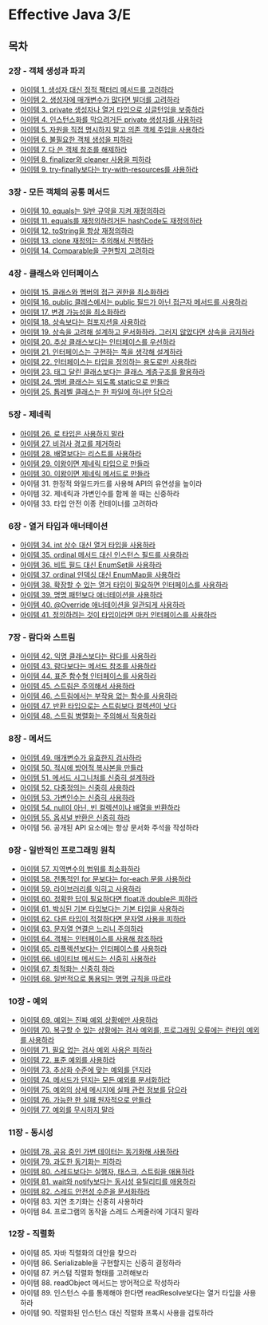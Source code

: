 # Effective Java 3/E

## 목차

### 2장 - 객체 생성과 파괴

- [아이템 1. 생성자 대신 정적 팩터리 메서드를 고려하라](./contents/chapter02/item01.md)
- [아이템 2. 생성자에 매개변수가 많다면 빌더를 고려하라](./contents/chapter02/item02.md)
- [아이템 3. private 생성자나 열거 타입으로 싱글턴임을 보증하라](./contents/chapter02/item03.md)
- [아이템 4. 인스턴스화를 막으려거든 private 생성자를 사용하라](./contents/chapter02/item04.md)
- [아이템 5. 자원을 직접 명시하지 말고 의존 객체 주입을 사용하라](./contents/chapter02/item05.md)
- [아이템 6. 불필요한 객체 생성을 피하라](./contents/chapter02/item06.md)
- [아이템 7. 다 쓴 객체 참조를 해제하라](./contents/chapter02/item07.md)
- [아이템 8. finalizer와 cleaner 사용을 피하라](./contents/chapter02/item08.md)
- [아이템 9. try-finally보다는 try-with-resources를 사용하라](./contents/chapter02/item09.md)

### 3장 - 모든 객체의 공통 메서드

- [아이템 10. equals는 일반 규약을 지켜 재정의하라](./contents/chapter03/item10.md)
- [아이템 11. equals를 재정의하려거든 hashCode도 재정의하라](./contents/chapter03/item11.md)
- [아이템 12. toString을 항상 재정의하라](./contents/chapter03/item12.md)
- [아이템 13. clone 재정의는 주의해서 진행하라](./contents/chapter03/item13.md)
- [아이템 14. Comparable을 구현할지 고려하라](./contents/chapter03/item14.md)

### 4장 - 클래스와 인터페이스

- [아이템 15. 클래스와 멤버의 접근 권한을 최소화하라](./contents/chapter04/item15.md)
- [아이템 16. public 클래스에서는 public 필드가 아닌 접근자 메서드를 사용하라](./contents/chapter04/item16.md)
- [아이템 17. 변경 가능성을 최소화하라](./contents/chapter04/item17.md)
- [아이템 18. 상속보다는 컴포지션을 사용하라](./contents/chapter04/item18.md)
- [아이템 19. 상속을 고려해 설계하고 문서화하라. 그러지 않았다면 상속을 금지하라](./contents/chapter04/item19.md)
- [아이템 20. 추상 클래스보다는 인터페이스를 우선하라](./contents/chapter04/item20.md)
- [아이템 21. 인터페이스는 구현하는 쪽을 생각해 설계하라](./contents/chapter04/item21.md)
- [아이템 22. 인터페이스는 타입을 정의하는 용도로만 사용하라](./contents/chapter04/item22.md)
- [아이템 23. 태그 달린 클래스보다는 클래스 계층구조를 활용하라](./contents/chapter04/item23.md)
- [아이템 24. 멤버 클래스는 되도록 static으로 만들라](./contents/chapter04/item24.md)
- [아이템 25. 톱레벨 클래스는 한 파일에 하나만 담으라](./contents/chapter04/item25.md)

### 5장 - 제네릭

- [아이템 26. 로 타입은 사용하지 말라](./contents/chapter05/item26.md)
- [아이템 27. 비검사 경고를 제거하라](./contents/chapter05/item27.md)
- [아이템 28. 배열보다는 리스트를 사용하라](./contents/chapter05/item28.md)
- [아이템 29. 이왕이면 제네릭 타입으로 만들라](./contents/chapter05/item29.md)
- [아이템 30. 이왕이면 제네릭 메서드로 만들라](./contents/chapter05/item30.md)
- 아이템 31. 한정적 와일드카드를 사용해 API의 유연성을 높이라
- 아이템 32. 제네릭과 가변인수를 함께 쓸 때는 신중하라
- 아이템 33. 타입 안전 이종 컨테이너를 고려하라

### 6장 - 열거 타입과 애너테이션

- [아이템 34. int 상수 대신 열거 타입을 사용하라](./contents/chapter06/item34.md)
- [아이템 35. ordinal 메서드 대신 인스턴스 필드를 사용하라](./contents/chapter06/item35.md)
- [아이템 36. 비트 필드 대신 EnumSet을 사용하라](./contents/chapter06/item36.md)
- [아이템 37. ordinal 인덱싱 대신 EnumMap을 사용하라](./contents/chapter06/item37.md)
- [아이템 38. 확장할 수 있는 열거 타입이 필요하면 인터페이스를 사용하라](./contents/chapter06/item38.md)
- [아이템 39. 명명 패턴보다 애너테이션을 사용하라](./contents/chapter06/item39.md)
- [아이템 40. @Override 애너테이션을 일관되게 사용하라](./contents/chapter06/item40.md)
- [아이템 41. 정의하려는 것이 타입이라면 마커 인터페이스를 사용하라](./contents/chapter06/item41.md)

### 7장 - 람다와 스트림

- [아이템 42. 익명 클래스보다는 람다를 사용하라](./contents/chapter07/item42.md)
- [아이템 43. 람다보다는 메서드 참조를 사용하라](./contents/chapter07/item43.md)
- [아이템 44. 표준 함수형 인터페이스를 사용하라](./contents/chapter07/item44.md)
- [아이템 45. 스트림은 주의해서 사용하라](./contents/chapter07/item45.md)
- [아이템 46. 스트림에서는 부작용 없는 함수를 사용하라](./contents/chapter07/item46.md)
- [아이템 47. 반환 타입으로는 스트림보다 컬렉션이 낫다](./contents/chapter07/item47.md)
- [아이템 48. 스트림 병렬화는 주의해서 적용하라](./contents/chapter07/item48.md)

### 8장 - 메서드

- [아이템 49. 매개변수가 유효한지 검사하라](./contents/chapter08/item49.md)
- [아이템 50. 적시에 방어적 복사본을 만들라](./contents/chapter08/item50.md)
- [아이템 51. 메서드 시그니처를 신중히 설계하라](./contents/chapter08/item51.md)
- [아이템 52. 다중정의는 신중히 사용하라](./contents/chapter08/item52.md)
- [아이템 53. 가변인수는 신중히 사용하라](./contents/chapter08/item53.md)
- [아이템 54. null이 아닌, 빈 컬렉션이나 배열을 반환하라](./contents/chapter08/item54.md)
- [아이템 55. 옵셔널 반환은 신중히 하라](./contents/chapter08/item55.md)
- 아이템 56. 공개된 API 요소에는 항상 문서화 주석을 작성하라

### 9장 - 일반적인 프로그래밍 원칙

- [아이템 57. 지역변수의 범위를 최소화하라](./contents/chapter09/item57.md)
- [아이템 58. 전통적인 for 문보다는 for-each 문을 사용하라](./contents/chapter09/item58.md)
- [아이템 59. 라이브러리를 익히고 사용하라](./contents/chapter09/item59.md)
- [아이템 60. 정확한 답이 필요하다면 float과 double은 피하라](./contents/chapter09/item60.md)
- [아이템 61. 박싱된 기본 타입보다는 기본 타입을 사용하라](./contents/chapter09/item61.md)
- [아이템 62. 다른 타입이 적절하다면 문자열 사용을 피하라](./contents/chapter09/item62.md)
- [아이템 63. 문자열 연결은 느리니 주의하라](./contents/chapter09/item63.md)
- [아이템 64. 객체는 인터페이스를 사용해 참조하라](./contents/chapter09/item64.md)
- [아이템 65. 리플렉션보다는 인터페이스를 사용하라](./contents/chapter09/item65.md)
- [아이템 66. 네이티브 메서드는 신중히 사용하라](./contents/chapter09/item66.md)
- [아이템 67. 최적화는 신중히 하라](./contents/chapter09/item67.md)
- [아이템 68. 일반적으로 통용되는 명명 규칙을 따르라](./contents/chapter09/item68.md)

### 10장 - 예외

- [아이템 69. 예외는 진짜 예외 상황에만 사용하라](./contents/chapter10/item69.md)
- [아이템 70. 복구할 수 있는 상황에는 검사 예외를, 프로그래밍 오류에는 런타임 예외를 사용하라](./contents/chapter10/item70.md)
- [아이템 71. 필요 없는 검사 예외 사용은 피하라](./contents/chapter10/item71.md)
- [아이템 72. 표준 예외를 사용하라](./contents/chapter10/item72.md)
- [아이템 73. 추상화 수준에 맞는 예외를 던지라](./contents/chapter10/item73.md)
- [아이템 74. 메서드가 던지는 모든 예외를 문서화하라](./contents/chapter10/item74.md)
- [아이템 75. 예외의 상세 메시지에 실패 관련 정보를 담으라](./contents/chapter10/item75.md)
- [아이템 76. 가능한 한 실패 원자적으로 만들라](./contents/chapter10/item76.md)
- [아이템 77. 예외를 무시하지 말라](./contents/chapter10/item77.md)

### 11장 - 동시성

- [아이템 78. 공유 중인 가변 데이터는 동기화해 사용하라](./contents/chapter11/item78.md)
- [아이템 79. 과도한 동기화는 피하라](./contents/chapter11/item79.md)
- [아이템 80. 스레드보다는 실행자, 태스크, 스트림을 애용하라](./contents/chapter11/item80.md)
- [아이템 81. wait와 notify보다는 동시성 유틸리티를 애용하라](./contents/chapter11/item81.md)
- [아이템 82. 스레드 안전성 수준을 문서화하라](./contents/chapter11/item82.md)
- 아이템 83. 지연 초기화는 신중히 사용하라
- 아이템 84. 프로그램의 동작을 스레드 스케줄러에 기대지 말라

### 12장 - 직렬화

- 아이템 85. 자바 직렬화의 대안을 찾으라
- 아이템 86. Serializable을 구현할지는 신중히 결정하라
- 아이템 87. 커스텀 직렬화 형태를 고려해보라
- 아이템 88. readObject 메서드는 방어적으로 작성하라
- 아이템 89. 인스턴스 수를 통제해야 한다면 readResolve보다는 열거 타입을 사용하라
- 아이템 90. 직렬화된 인스턴스 대신 직렬화 프록시 사용을 검토하라
